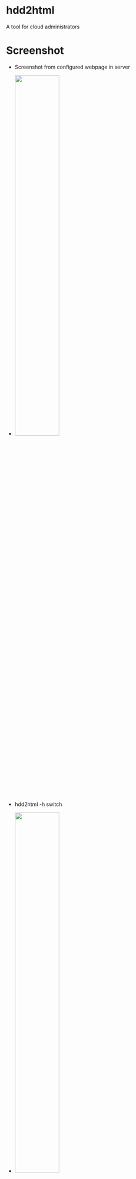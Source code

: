 # hdd2html
A tool for cloud administrators

# Screenshot
- Screenshot from configured webpage in server

* <img src="https://s14.postimg.cc/uhz4wk7cx/hdd2html.png" width="50%"></img>

- hdd2html -h switch
* <img src="https://s14.postimg.cc/jxp7dqi81/hdd2html2.png" width="50%"></img>

# How it works
I did this script because i was in need for it to use in my server .
hdd2html creates an webpage in user desired location and retrieve all data from pre-configured hard drives to that
created webpage .
Data as : Hard disk brand , total HDD space , free space , and will present a progress bar for visual .
user can add many partitions as it needs to hdd2html .
hdd2html autoinstall itself on user system on first run , but do not auto-configures itself .
For that , user must run after installation hdd2html -c to configure .
hdd2html does a loop every 10 minutes to check hard disks , and on every loop it will update the pre-configured webpage .
After the configuration , hdd2html will configure itself on rc.local file in /etc/rc.local , so it can run everytime
webserver starts or restarts .
I did it , so i dont need to remote shell my cloud server to monitor the HDD space left on server .
This way i can access this webpage remotely on my webserver http://myserver.com/somedir/space.html .

# How to install
- git clone https://github.com/peterpt/hdd2html.git
- cd hdd2html && ./hdd2html

after executing , it will be installed on /usr/local/sbin folder , and will create its work directory on :
- /usr/local/share/hdd2html

Note : Do not delete any file inside its working directory .

# To configure
hdd2html -c

# Instalation video
https://youtu.be/Jw8OXHp-Mog



